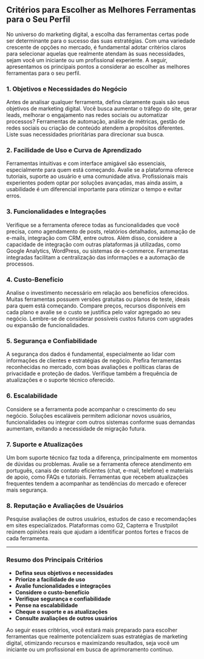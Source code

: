 
## Critérios para Escolher as Melhores Ferramentas para o Seu Perfil

No universo do marketing digital, a escolha das ferramentas certas pode ser determinante para o sucesso das suas estratégias. Com uma variedade crescente de opções no mercado, é fundamental adotar critérios claros para selecionar aquelas que realmente atendam às suas necessidades, sejam você um iniciante ou um profissional experiente. A seguir, apresentamos os principais pontos a considerar ao escolher as melhores ferramentas para o seu perfil.

### 1. **Objetivos e Necessidades do Negócio**

Antes de analisar qualquer ferramenta, defina claramente quais são seus objetivos de marketing digital. Você busca aumentar o tráfego do site, gerar leads, melhorar o engajamento nas redes sociais ou automatizar processos? Ferramentas de automação, análise de métricas, gestão de redes sociais ou criação de conteúdo atendem a propósitos diferentes. Liste suas necessidades prioritárias para direcionar sua busca.

### 2. **Facilidade de Uso e Curva de Aprendizado**

Ferramentas intuitivas e com interface amigável são essenciais, especialmente para quem está começando. Avalie se a plataforma oferece tutoriais, suporte ao usuário e uma comunidade ativa. Profissionais mais experientes podem optar por soluções avançadas, mas ainda assim, a usabilidade é um diferencial importante para otimizar o tempo e evitar erros.

### 3. **Funcionalidades e Integrações**

Verifique se a ferramenta oferece todas as funcionalidades que você precisa, como agendamento de posts, relatórios detalhados, automação de e-mails, integração com CRM, entre outros. Além disso, considere a capacidade de integração com outras plataformas já utilizadas, como Google Analytics, WordPress, ou sistemas de e-commerce. Ferramentas integradas facilitam a centralização das informações e a automação de processos.

### 4. **Custo-Benefício**

Analise o investimento necessário em relação aos benefícios oferecidos. Muitas ferramentas possuem versões gratuitas ou planos de teste, ideais para quem está começando. Compare preços, recursos disponíveis em cada plano e avalie se o custo se justifica pelo valor agregado ao seu negócio. Lembre-se de considerar possíveis custos futuros com upgrades ou expansão de funcionalidades.

### 5. **Segurança e Confiabilidade**

A segurança dos dados é fundamental, especialmente ao lidar com informações de clientes e estratégias de negócio. Prefira ferramentas reconhecidas no mercado, com boas avaliações e políticas claras de privacidade e proteção de dados. Verifique também a frequência de atualizações e o suporte técnico oferecido.

### 6. **Escalabilidade**

Considere se a ferramenta pode acompanhar o crescimento do seu negócio. Soluções escaláveis permitem adicionar novos usuários, funcionalidades ou integrar com outros sistemas conforme suas demandas aumentam, evitando a necessidade de migração futura.

### 7. **Suporte e Atualizações**

Um bom suporte técnico faz toda a diferença, principalmente em momentos de dúvidas ou problemas. Avalie se a ferramenta oferece atendimento em português, canais de contato eficientes (chat, e-mail, telefone) e materiais de apoio, como FAQs e tutoriais. Ferramentas que recebem atualizações frequentes tendem a acompanhar as tendências do mercado e oferecer mais segurança.

### 8. **Reputação e Avaliações de Usuários**

Pesquise avaliações de outros usuários, estudos de caso e recomendações em sites especializados. Plataformas como G2, Capterra e Trustpilot reúnem opiniões reais que ajudam a identificar pontos fortes e fracos de cada ferramenta.

---

### **Resumo dos Principais Critérios**

- **Defina seus objetivos e necessidades**
- **Priorize a facilidade de uso**
- **Avalie funcionalidades e integrações**
- **Considere o custo-benefício**
- **Verifique segurança e confiabilidade**
- **Pense na escalabilidade**
- **Cheque o suporte e as atualizações**
- **Consulte avaliações de outros usuários**

Ao seguir esses critérios, você estará mais preparado para escolher ferramentas que realmente potencializem suas estratégias de marketing digital, otimizando recursos e maximizando resultados, seja você um iniciante ou um profissional em busca de aprimoramento contínuo.
```
